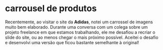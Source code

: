 # carrousel de produtos

Recentemente, ao visitar o site da **Adidas**, notei um carrossel de imagens muito bem elaborado. Durante uma conversa com um colega sobre um projeto freelance em que estamos trabalhando, ele me desafiou a recriar o slide do site, ou ao menos chegar o mais próximo possível. Aceitei o desafio e desenvolvi uma versão que ficou bastante semelhante à original!